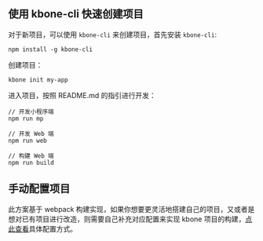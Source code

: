 ## 使用 kbone-cli 快速创建项目

对于新项目，可以使用 `kbone-cli` 来创建项目，首先安装 `kbone-cli`:

```
npm install -g kbone-cli
```

创建项目：

```
kbone init my-app
```

进入项目，按照 README.md 的指引进行开发：

```
// 开发小程序端
npm run mp

// 开发 Web 端
npm run web

// 构建 Web 端
npm run build
```

## 手动配置项目

此方案基于 webpack 构建实现，如果你想要更灵活地搭建自己的项目，又或者是想对已有项目进行改造，则需要自己补充对应配置来实现 kbone 项目的构建，[点此查看](./tutorial.md)具体配置方式。
